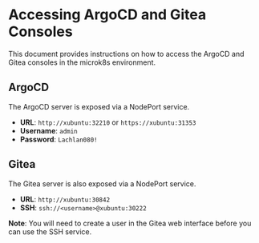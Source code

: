 # Accessing ArgoCD and Gitea Consoles

This document provides instructions on how to access the ArgoCD and Gitea consoles in the microk8s environment.

## ArgoCD

The ArgoCD server is exposed via a NodePort service.

*   **URL**: `http://xubuntu:32210` or `https://xubuntu:31353`
*   **Username**: `admin`
*   **Password**: `Lachlan080!`

## Gitea

The Gitea server is also exposed via a NodePort service.

*   **URL**: `http://xubuntu:30842`
*   **SSH**: `ssh://<username>@xubuntu:30222`

**Note**: You will need to create a user in the Gitea web interface before you can use the SSH service.
